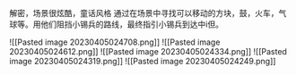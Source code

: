 解密，场景很炫酷，童话风格
通过在场景中寻找可以移动的方块，鼓，火车，气球等。用他们阻挡小锡兵的路线，最终指引小锡兵到达中i但。


![[Pasted image 20230405024708.png]]
![[Pasted image 20230405024612.png]]
![[Pasted image 20230405024334.png]]
![[Pasted image 20230405024319.png]]
![[Pasted image 20230405024249.png]]